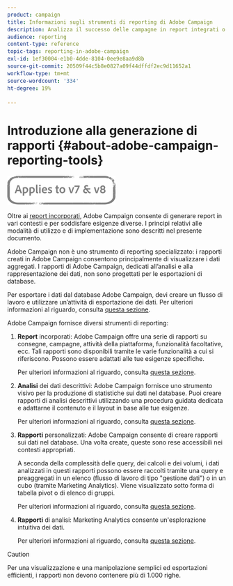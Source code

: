 ```yaml
---
product: campaign
title: Informazioni sugli strumenti di reporting di Adobe Campaign
description: Analizza il successo delle campagne in report integrati o personalizzati.
audience: reporting
content-type: reference
topic-tags: reporting-in-adobe-campaign
exl-id: 1ef30004-e1b0-4dde-8104-0ee9e8aa9d8b
source-git-commit: 20509f44c5b8e0827a09f44dffdf2ec9d11652a1
workflow-type: tm+mt
source-wordcount: '334'
ht-degree: 19%

---
```


# Introduzione alla generazione di rapporti {#about-adobe-campaign-reporting-tools}

![](../../assets/common.svg)

Oltre ai [report incorporati](../../reporting/using/about-campaign-built-in-reports.md), Adobe Campaign consente di generare report in vari contesti e per soddisfare esigenze diverse. I principi relativi alle modalità di utilizzo e di implementazione sono descritti nel presente documento.

Adobe Campaign non è uno strumento di reporting specializzato: i rapporti creati in Adobe Campaign consentono principalmente di visualizzare i dati aggregati. I rapporti di Adobe Campaign, dedicati all’analisi e alla rappresentazione dei dati, non sono progettati per le esportazioni di database.

Per esportare i dati dal database Adobe Campaign, devi creare un flusso di lavoro e utilizzare un’attività di esportazione dei dati. Per ulteriori informazioni al riguardo, consulta [questa sezione](../../workflow/using/about-action-activities.md).

Adobe Campaign fornisce diversi strumenti di reporting:

1. **Report** incorporati: Adobe Campaign offre una serie di rapporti su consegne, campagne, attività della piattaforma, funzionalità facoltative, ecc. Tali rapporti sono disponibili tramite le varie funzionalità a cui si riferiscono. Possono essere adattati alle tue esigenze specifiche.

   Per ulteriori informazioni al riguardo, consulta [questa sezione](../../reporting/using/about-campaign-built-in-reports.md).

1. **Analisi** dei dati descrittivi: Adobe Campaign fornisce uno strumento visivo per la produzione di statistiche sui dati nel database. Puoi creare rapporti di analisi descrittivi utilizzando una procedura guidata dedicata e adattarne il contenuto e il layout in base alle tue esigenze.

   Per ulteriori informazioni al riguardo, consulta [questa sezione](../../reporting/using/about-descriptive-analysis.md).

1. **Rapporti** personalizzati: Adobe Campaign consente di creare rapporti sui dati nel database. Una volta create, queste sono rese accessibili nei contesti appropriati.

   A seconda della complessità delle query, dei calcoli e dei volumi, i dati analizzati in questi rapporti possono essere raccolti tramite una query e preaggregati in un elenco (flusso di lavoro di tipo &quot;gestione dati&quot;) o in un cubo (tramite Marketing Analytics). Viene visualizzato sotto forma di tabella pivot o di elenco di gruppi.

   Per ulteriori informazioni al riguardo, consulta [questa sezione](../../reporting/using/about-reports-creation-in-campaign.md).

1. **Rapporti** di analisi: Marketing Analytics consente un&#39;esplorazione intuitiva dei dati.

   Per ulteriori informazioni al riguardo, consulta [questa sezione](../../reporting/using/about-cubes.md).

>[!CAUTION]
>
>Per una visualizzazione e una manipolazione semplici ed esportazioni efficienti, i rapporti non devono contenere più di 1.000 righe.
